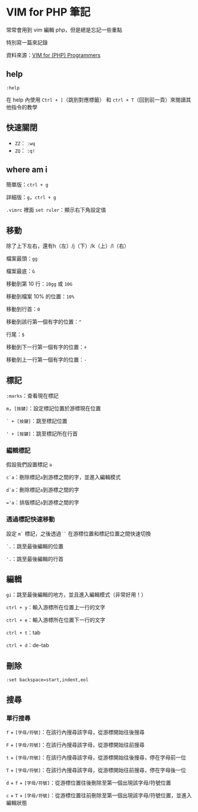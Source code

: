 # VIM for PHP 筆記

常常會用到 vim 編輯 php，但是總是忘記一些重點

特別寫一篇來記錄

資料來源：[VIM for (PHP) Programmers](https://www.slideshare.net/ZendCon/vim-for-php-programmers-presentation)

## help

`:help`

在 help 內使用 `Ctrl + ]`（跳到對應標籤） 和 `ctrl + T`（回到前一頁）來閱讀其他指令的教學

## 快速關閉

* `ZZ`： `:wq`
* `ZQ`： `:q!`

## where am i

簡單版：`ctrl + g`

詳細版：`g`，`ctrl + g`

`.vimrc` 裡面 `set ruler`：顯示右下角設定值

## 移動

除了上下左右，還有h（左）/j（下）/k（上）/l（右）

檔案最頭：`gg`

檔案最底：`G`

移動到第 10 行：`10gg` 或 `10G`

移動到檔案 10% 的位置：`10%`

移動到行首：`0`

移動到該行第一個有字的位置：`^`

行尾：`$`

移動到下一行第一個有字的位置：`+`

移動到上一行第一個有字的位置：`-`

## 標記

`:marks`：查看現在標記

`m`，`[按鍵]`：設定標記位置於游標現在位置

``` ` + [按鍵] ```：跳至標記位置

`' + [按鍵]`：跳至標記所在行首

### 編輯標記

假設我們設置標記 `a`

``` c`a ```：刪除標記`a`到游標之間的字，並進入編輯模式

``` d`a ```：刪除標記`a`到游標之間的字

`='a`：排版標記`a`到游標之間的字

### 透過標記快速移動

設定 ``` m` ``` 標記，之後透過``` `` ``` 在游標位置和標記位置之間快速切換

``` `. ```：跳至最後編輯的位置

`'.`：跳至最後編輯的行首

## 編輯

`gi`：跳至最後編輯的地方，並且進入編輯模式（非常好用！）

`ctrl + y`：輸入游標所在位置上一行的文字

`ctrl + e`：輸入游標所在位置下一行的文字

`ctrl + t`：tab

`ctrl + d`：de-tab

## 刪除

`:set backspace=start,indent,eol`

## 搜尋

### 單行搜尋

`f` + `[字母/符號]`：在該行內搜尋該字母，從游標開始往後搜尋

`F` + `[字母/符號]`：在該行內搜尋該字母，從游標開始往前搜尋

`t` + `[字母/符號]`：在該行內搜尋該字母，從游標開始往後搜尋，停在字母前一位

`T` + `[字母/符號]`：在該行內搜尋該字母，從游標開始往前搜尋，停在字母後一位

`d` + `f` + `[字母/符號]`：從游標位置往後刪除至第一個出現該字母/符號位置

`c` + `T` + `[字母/符號]`：從游標位置往前刪除至第一個出現該字母/符號位置，並進入編輯狀態



